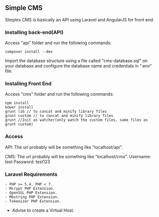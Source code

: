 ## Simple CMS
Simples CMS is basically an API using Laravel and AngularJS for front end.

### Installing back-end(API)
Access "api" folder and run the following commands:

~~~
composer install --dev
~~~

Import the database structure using a file called "cms-database.sql" on your database and configure the database name and credentials in ".env" file.

### Installing Front End
Access "cms" folder and run the following commands:

~~~
npm install
bower install
grunt lib // to concat and minify library files
grunt custom // to concat and minify library files
grunt //Init as watcher(only watch the custom files, same files as grunt custom)
~~~

### Access	
API:
The url probably will be something like "localhost/api".

CMS:
The url probably will be something like "localhost/cms".
Username: test
Password: test123


### Laravel Requirements
	- PHP >= 5.4, PHP < 7.
	- Mcrypt PHP Extension.
	- OpenSSL PHP Extension.
	- Mbstring PHP Extension.
	- Tokenizer PHP Extension.

- Advise to create a Virtual Host.
